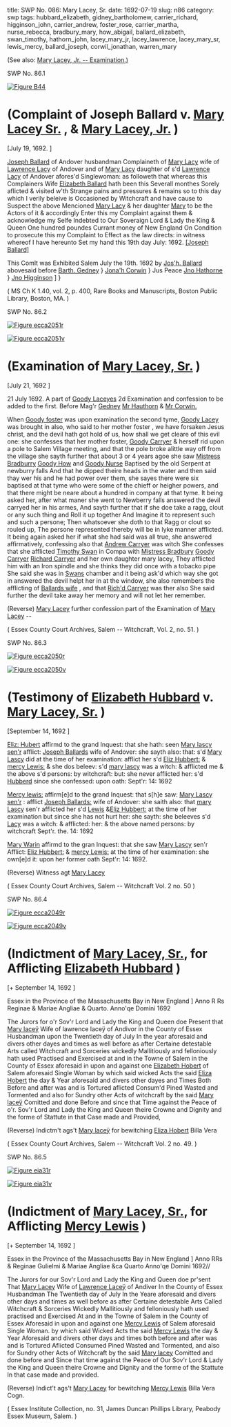 title: SWP No. 086: Mary Lacey, Sr.
date: 1692-07-19
slug: n86
category: swp
tags: hubbard_elizabeth, gidney_bartholomew, carrier_richard, higginson_john, carrier_andrew, foster_rose, carrier_martha, nurse_rebecca, bradbury_mary, how_abigail, ballard_elizabeth, swan_timothy, hathorn_john, lacey_mary_jr, lacey_lawrence, lacey_mary_sr, lewis_mercy, ballard_joseph, corwil_jonathan, warren_mary




(See also: [Mary Lacey, Jr. -- Examination.)](/n2.html#n2.189)

<div markdown class="doc" id="n86.1">

<div class="doc_id">SWP No. 86.1</div>


<span markdown class="figure">[![Figure B44](archives/BPL/gifs/B44.gif)](archives/BPL/LARGE/B44.jpg)</span>

# (Complaint of Joseph Ballard v. [Mary Lacey Sr.](/tag/lacey_mary_sr.html) , & [Mary Lacey, Jr.](/tag/lacey_mary_jr.html) )

[July 19, 1692. ]

[Joseph Ballard](/tag/ballard_joseph.html) of Andover husbandman Complaineth of [Mary Lacy](/tag/lacey_mary_sr.html) wife of [Lawrence Lacy](/tag/lacey_lawrence.html) of Andover and of [Mary Lacy](/tag/lacey_mary_jr.html) daughter of s'd [Lawrence Lacy](/tag/lacey_lawrence.html) of Andover afores'd Singlewoman: as followeth that whereas this Complainers Wife [Elizabeth Ballard](/tag/ballard_elizabeth.html) hath been this Severall monthes Sorely aflicted & visited w'th Strange pains and pressures & remains so to this day which I verily beleive is Occasioned by Witchcraft and have cause to Suspect the above Mencioned [Mary Lacy](/tag/lacey_mary_sr.html) & her daughter [Mary](/tag/lacey_mary_jr.html) to be the Actors of it & accordingly Enter this my Complaint against them & acknowledge my Selfe Indebted to Our Soveraign Lord & Lady the King & Queen One hundred poundes Currant money of New England On Condition to prosecute this my Complaint to Effect as the law directs: in witness whereof I have hereunto Set my hand this 19th day July: 1692. 
                                                                      [[Joseph Ballard]](/tag/ballard_joseph.html)

This Comlt was Exhibited Salem July the 19th. 
1692 by [Jos'h. Ballard](/tag/ballard_joseph.html) abovesaid before
                                                              [Barth. Gedney](/tag/gidney_bartholomew.html) } 
                                                              [Jona'h Corwin](/tag/corwil_jonathan.html)    } Jus Peace
                                                              [Jno Hathorne](/tag/hathorn_john.html)        }
                                                              [Jno Higginson](/tag/higginson_john.html) ]   }

( MS Ch K 1.40, vol. 2, p. 400, Rare Books and Manuscripts, Boston Public Library, Boston, MA. )


</div>



<div markdown class="doc" id="n86.2">

<div class="doc_id">SWP No. 86.2</div>


<span markdown class="figure">[![Figure ecca2051r](archives/ecca/thumb/ecca2051r.jpg)](archives/ecca/large/ecca2051r.jpg)</span>

<span markdown class="figure">[![Figure ecca2051v](archives/ecca/thumb/ecca2051v.jpg)](archives/ecca/large/ecca2051v.jpg)</span>

# (Examination of [Mary Lacey, Sr.](/tag/lacey_mary_sr.html) )

[July 21, 1692 ]

21 July 1692.  A part of [Goody Laceyes](/tag/lacey_mary_sr.html) 2d Examination and confession to be added to the first. Before Mag'r [Gedney](/tag/gidney_bartholomew.html) [Mr Hauthorn](/tag/hathorn_john.html) & [Mr Corwin.](/tag/corwil_jonathan.html)

When [Goody foster](/tag/foster_rose.html) was upon examination the second tyme, [Goody Lacey](/tag/lacey_mary_sr.html) was brought in also, who said to her mother foster , we have forsaken Jesus christ, and the devil hath got hold of us, how shall we get cleare of this evil one:
she confesses that her mother foster, [Goody Carryer](/tag/carrier_martha.html) & herself rid upon a pole to Salem Village meeting, and that the pole broke alittle way off from the village she sayth further that about 3 or 4 years agoe she saw [Mistress Bradburry](/tag/bradbury_mary.html) [Goody How](/tag/how_abigail.html) and [Goody Nurse](/tag/nurse_rebecca.html) Baptised by the old Serpent at newburry falls And that he dipped theire heads in the water and then said thay wer his and he had power over them, she sayes there were six baptised at that tyme who were some of the chieff or heigher powers, and that there might be neare about a hundred in company at that tyme. It being asked her, after what maner she went to Newberry falls answered the devil carryed her in his armes, And sayth further that if she doe take a ragg, clout or any such thing and Roll it up together And Imagine it to represent such and such a persone; Then whatsoever she doth to that Ragg or clout so rouled up, The persone represented thereby will be in lyke manner afflicted. 
It being again asked her if what she had said was all true, she answered affirmatively, confessing also that [Andrew Carryer](/tag/carrier_andrew.html) was witch
She confesses that she afflicted [Timothy Swan](/tag/swan_timothy.html) in Compa with [Mistress Bradbury](/tag/bradbury_mary.html) [Goody Carryer](/tag/carrier_martha.html) [Richard Carryer](/tag/carrier_richard.html) and her own daughter mary lacey, They afflicted him with an Iron spindle and she thinks they did once with a tobacko pipe
She said she was in [Swans](/tag/swan_timothy.html) chamber and it being ask'd which way she got in answered the devil helpt her in at the window, she also remembers the afflicting of [Ballards wife](/tag/ballard_elizabeth.html) , and that [Rich'd Carryer](/tag/carrier_richard.html) was ther also
She said further the devil take away her memory and will not let her remember. 

(Reverse) [Mary Lacey](/tag/lacey_mary_sr.html) further confession
part of the Examination of [Mary Lacey](/tag/lacey_mary_sr.html) --

( Essex County Court Archives, Salem -- Witchcraft, Vol. 2, no. 51. )


</div>



<div markdown class="doc" id="n86.3">

<div class="doc_id">SWP No. 86.3</div>


<span markdown class="figure">[![Figure ecca2050r](archives/ecca/thumb/ecca2050r.jpg)](archives/ecca/large/ecca2050r.jpg)</span>


<span markdown class="figure">[![Figure ecca2050v](archives/ecca/thumb/ecca2050v.jpg)](archives/ecca/large/ecca2050v.jpg)</span>

# (Testimony of [Elizabeth Hubbard](/tag/hubbard_elizabeth.html) v. [Mary Lacey, Sr.](/tag/lacey_mary_sr.html) )

[September 14, 1692 ]

[Eliz: Hubert](/tag/hubbard_elizabeth.html) affirmd to the grand Inquest: that she hath: seen [Mary lascy sen'r](/tag/lacey_mary_sr.html) afflict: [Joseph Ballards](/tag/ballard_joseph.html) wife of Andover: she sayth also: that: s'd [Mary Lascy](/tag/lacey_mary_sr.html) did at the time of her examination: afflict her s'd [Eliz Hubbert:](/tag/hubbard_elizabeth.html) & [mercy Lewis:](/tag/lewis_mercy.html) & she dos beleev: s'd [mary lascy](/tag/lacey_mary_sr.html) was a witch: & afflicted me & the above s'd persons: by witchcraft: but: she never afflicted her: s'd [Hubberd](/tag/hubbard_elizabeth.html) since she confessed:          upon oath: Sept'r: 14: 1692  

[Mercy lewis:](/tag/lewis_mercy.html) affirm[e]d to the grand Inquest: that s[h]e saw: [Mary Lascy sen'r](/tag/lacey_mary_sr.html) : afflict [Joseph Ballards:](/tag/ballard_joseph.html) wife of Andover: she saith also: that [mary Lascy](/tag/lacey_mary_sr.html) sen'r afflicted her s'd [Lewis](/tag/lewis_mercy.html) &[Eliz Hubbert:](/tag/hubbard_elizabeth.html) at the time of her examination but since she has not hurt her: she sayth: she beleeves s'd [Lacy](/tag/lacey_mary_sr.html) was a witch: & afflicted: her: & the above named persons: by witchcraft Sept'r. the. 14: 1692

[Mary Warin](/tag/warren_mary.html) affirmd to the gran Inquest: that she saw [Mary Lascy](/tag/lacey_mary_sr.html) sen'r Afflict: [Eliz Hubbert:](/tag/hubbard_elizabeth.html) & [mercy Lewis:](/tag/lewis_mercy.html) at the time of her examination: she own[e]d it: upon her former oath Sept'r: 14: 1692. 

(Reverse) Witness agt [Mary Lacey](/tag/lacey_mary_sr.html)

( Essex County Court Archives, Salem -- Witchcraft Vol. 2 no. 50 )


</div>



<div markdown class="doc" id="n86.4">

<div class="doc_id">SWP No. 86.4</div>


<span markdown class="figure">[![Figure ecca2049r](archives/ecca/thumb/ecca2049r.jpg)](archives/ecca/large/ecca2049r.jpg)</span>

<span markdown class="figure">[![Figure ecca2049v](archives/ecca/thumb/ecca2049v.jpg)](archives/ecca/large/ecca2049v.jpg)</span>

# (Indictment of [Mary Lacey, Sr.](/tag/lacey_mary_sr.html), for Afflicting [Elizabeth Hubbard](/tag/hubbard_elizabeth.html) )

[+ September 14, 1692 ]

Essex in the Province of the Massachusetts Bay in New England ] Anno R Rs Reginae & Mariae Angliae & Quarto. Anno'qe Domini 1692 

The Jurors for o'r Sov'r Lord and Lady the King and Queen doe Present that [Mary laceÿ](/tag/lacey_mary_sr.html) Wife of lawrence laceÿ of Andivor in the County of Essex Husbandman upon the Twentieth day of July In the year aforesaid and divers other dayes and times as well before as after Certaine detestable Arts called Witchcraft and Sorceries wickedly Mallitiously and felloniously hath used Practised and Exercised at and in the Towne of Salem in the County of Essex aforesaid in upon and against one [Elizabeth Hobert](/tag/hubbard_elizabeth.html) of Salem aforesaid Single Woman by which said wicked Acts the said [Eliza Hobert](/tag/hubbard_elizabeth.html) the day & Year aforesaid and divers other dayes and Times Both Before and after was and is Tortured aflicted Consum'd Pined Wasted and Tormented and also for Sundry other Acts of witchcraft by the said [Mary laceÿ](/tag/lacey_mary_sr.html) Comitted and done Before and since that Time against the Peace of o'r. Sov'r Lord and Lady the King and Queen theire Crowne and Dignity and the forme of Stattute in that Case made and Provided,

(Reverse) Indictm't ags't [Mary laceÿ](/tag/lacey_mary_sr.html) 
for bewitching [Eliza Hobert](/tag/hubbard_elizabeth.html) 
Billa Vera

( Essex County Court Archives, Salem -- Witchcraft Vol. 2 no. 49. )


</div>



<div markdown class="doc" id="n86.5">

<div class="doc_id">SWP No. 86.5</div>


<span markdown class="figure">[![Figure eia31r](archives/essex/eia/gifs/eia31r.gif)](archives/essex/eia/large/eia31r.jpg)</span>

<span markdown class="figure">[![Figure eia31v](archives/essex/eia/gifs/eia31v.gif)](archives/essex/eia/large/eia31v.jpg)</span>

# (Indictment of [Mary Lacey, Sr.](/tag/lacey_mary_sr.html), for Afflicting [Mercy Lewis](/tag/lewis_mercy.html) )

[+ September 14, 1692 ]

Essex in the Province of the Massachusetts Bay in New England ] Anno RRs & Reginae Gulielmi & Mariae Angliae &ca Quarto Anno'qe Domini 1692//

The Jurors for our Sov'r Lord and Lady the King and Queen doe pr'sent That [Mary Lacey](/tag/lacey_mary_sr.html) Wife of [Lawrence Laceÿ](/tag/lacey_lawrence.html) of Andiver In the County of Essex Husbandman The Twentieth day of July In the Yeare aforesaid and divers other days and times as well before as after Certaine detestable Arts Called Witchcraft & Sorceries Wickedly Mallitiously and felloniously hath used practised and Exercised At and in the Towne of Salem in the County of Essex Aforesaid in upon  and against one [Mercy Lewis](/tag/lewis_mercy.html) of Salem aforesaid Single Woman. by which said Wicked Acts the said [Mercy Lewis](/tag/lewis_mercy.html) the day & Year Aforesaid and divers other days and times both before and after was and is Tortured Aflicted Consumed Pined Wasted and Tormented, and also for Sundry other Acts of Witchcraft by the said [Mary lacey](/tag/lacey_mary_sr.html) Comitted and done before and Since that time against the Peace of Our Sov'r Lord & Lady the King and Queen theire Crowne and Dignity and the forme of the Stattute In that case made and provided.
 
(Reverse) Indict't ags't [Mary Lacey](/tag/lacey_mary_sr.html) 
for bewitching [Mercy Lewis](/tag/lewis_mercy.html) 
Billa Vera 
Cogn.

( Essex Institute Collection, no. 31, James Duncan Phillips Library, Peabody Essex Museum, Salem. )


</div>

